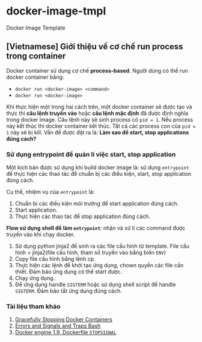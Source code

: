 # docker-image-tmpl
Docker Image Template


## [Vietnamese] Giới thiệu về cơ chế run process trong container

Docker container sử dụng cơ chế **process-based**. Người dùng có thể run docker container bằng:

- `docker run <docker-image> <command>`
- `docker run <docker-image>`

Khi thực hiện một trong hai cách trên, một docker container sẽ được tạo và thực thi **câu lệnh truyền vào** hoặc **câu lệnh mặc định** đã được định nghĩa trong docker image. Câu lệnh này sẽ sinh process có `pid = 1`. Nếu process này kết thúc thì docker container kết thúc. Tất cả các process con của `pid = 1` này sẽ bị kill.
Vấn đề được đặt ra là: **Làm sao để start, stop applications đúng cách?**

### Sử dụng entrypoint để quản lí việc start, stop application
Một kịch bản được sử dụng khi build docker image là: sử dụng `entrypoint` để thực hiện các thao tác để chuẩn bị các điều kiện, start, stop application đúng cách.

Cụ thể, nhiệm vụ của `entrypoint` là:

1. Chuẩn bị các điều kiện môi trường để start application đúng cách.
2. Start application.
3. Thực hiện các thao tác để stop application đúng cách.

**Flow sử dụng shell để làm `entrypoint`**: nhận và xử lí các command được truyền vào khi chạy docker.

1. Sử dụng python jinja2 để sinh ra các file cấu hình từ template.
File cấu hình = jinja2(file cấu hình, tham số truyền vào bằng biến `ENV`)
2. Copy file cấu hình bằng lệnh cp.
3. Thực hiện các lệnh để khởi tạo ứng dụng, chown quyền các file cần thiết. Đảm bảo ứng dụng có thể start được.
4. Chạy ứng dụng.
5. Để ứng dụng handle `SIGTERM` hoặc sử dụng shell script để handle `SIGTERM`. Đảm bảo tắt ứng dụng đúng cách.

### Tài liệu tham khảo

1. [Gracefully Stopping Docker Containers](https://labs.ctl.io/gracefully-stopping-docker-containers/)
2. [Errors and Signals and Traps Bash](http://linuxcommand.org/wss0160.php)
3. [Docker engine 1.9, Dockerfile `STOPSIGNAL`](http://docs.docker.com/engine/reference/builder/#stopsignal)


